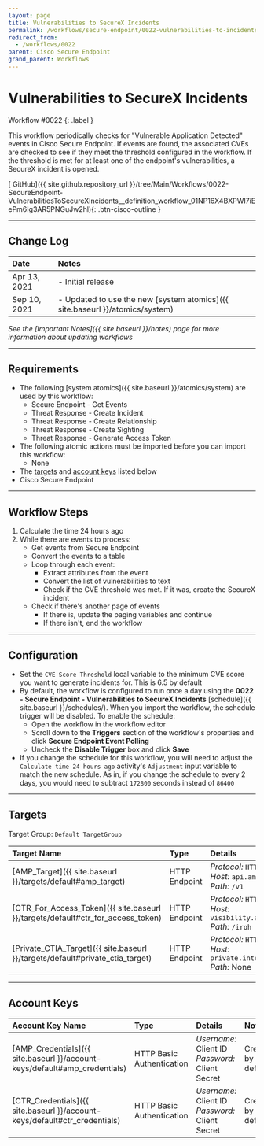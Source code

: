 ```yaml
---
layout: page
title: Vulnerabilities to SecureX Incidents
permalink: /workflows/secure-endpoint/0022-vulnerabilities-to-incidents
redirect_from:
  - /workflows/0022
parent: Cisco Secure Endpoint
grand_parent: Workflows
---
```


# Vulnerabilities to SecureX Incidents
<div markdown="1">
Workflow #0022
{: .label }
</div>

This workflow periodically checks for "Vulnerable Application Detected" events in Cisco Secure Endpoint. If events are found, the associated CVEs are checked to see if they meet the threshold configured in the workflow. If the threshold is met for at least one of the endpoint's vulnerabilities, a SecureX incident is opened.

[<i class="fab fa-github"></i> GitHub]({{ site.github.repository_url }}/tree/Main/Workflows/0022-SecureEndpoint-VulnerabilitiesToSecureXIncidents__definition_workflow_01NP16X4BXPWI7iEePm6Ig3AR5PNGuJw2hl){: .btn-cisco-outline }

---

## Change Log

| Date | Notes |
|:-----|:------|
| Apr 13, 2021 | - Initial release |
| Sep 10, 2021 | - Updated to use the new [system atomics]({{ site.baseurl }}/atomics/system) |

_See the [Important Notes]({{ site.baseurl }}/notes) page for more information about updating workflows_

---

## Requirements
* The following [system atomics]({{ site.baseurl }}/atomics/system) are used by this workflow:
	* Secure Endpoint - Get Events
	* Threat Response - Create Incident
	* Threat Response - Create Relationship
	* Threat Response - Create Sighting
	* Threat Response - Generate Access Token
* The following atomic actions must be imported before you can import this workflow:
	* None
* The [targets](#targets) and [account keys](#account-keys) listed below
* Cisco Secure Endpoint

---

## Workflow Steps
1. Calculate the time 24 hours ago
1. While there are events to process:
	* Get events from Secure Endpoint
	* Convert the events to a table
	* Loop through each event:
		* Extract attributes from the event
		* Convert the list of vulnerabilities to text
		* Check if the CVE threshold was met. If it was, create the SecureX incident
	* Check if there's another page of events
		* If there is, update the paging variables and continue
		* If there isn't, end the workflow

---

## Configuration
* Set the `CVE Score Threshold` local variable to the minimum CVE score you want to generate incidents for. This is 6.5 by default
* By default, the workflow is configured to run once a day using the **0022 - Secure Endpoint - Vulnerabilities to SecureX Incidents** [schedule]({{ site.baseurl }}/schedules/). When you import the workflow, the schedule trigger will be disabled. To enable the schedule:
	* Open the workflow in the workflow editor
	* Scroll down to the **Triggers** section of the workflow's properties and click **Secure Endpoint Event Polling**
	* Uncheck the **Disable Trigger** box and click **Save**
* If you change the schedule for this workflow, you will need to adjust the `Calculate time 24 hours ago` activity's `Adjustment` input variable to match the new schedule. As in, if you change the schedule to every 2 days, you would need to subtract `172800` seconds instead of `86400`

---

## Targets
Target Group: `Default TargetGroup`

| Target Name | Type | Details | Account Keys | Notes |
|:------------|:-----|:--------|:-------------|:------|
| [AMP_Target]({{ site.baseurl }}/targets/default#amp_target) | HTTP Endpoint | _Protocol:_ `HTTPS`<br />_Host:_ `api.amp.cisco.com`<br />_Path:_ `/v1` | AMP_Credentials | Created by default |
| [CTR_For_Access_Token]({{ site.baseurl }}/targets/default#ctr_for_access_token) | HTTP Endpoint | _Protocol:_ `HTTPS`<br />_Host:_ `visibility.amp.cisco.com`<br />_Path:_ `/iroh` | CTR_Credentials | Created by default |
| [Private_CTIA_Target]({{ site.baseurl }}/targets/default#private_ctia_target) | HTTP Endpoint | _Protocol:_ `HTTPS`<br />_Host:_ `private.intel.amp.cisco.com`<br />_Path:_ None | None | Created by default |

---

## Account Keys

| Account Key Name | Type | Details | Notes |
|:-----------------|:-----|:--------|:------|
| [AMP_Credentials]({{ site.baseurl }}/account-keys/default#amp_credentials) | HTTP Basic Authentication | _Username:_ Client ID<br />_Password:_ Client Secret | Created by default |
| [CTR_Credentials]({{ site.baseurl }}/account-keys/default#ctr_credentials) | HTTP Basic Authentication | _Username:_ Client ID<br />_Password:_ Client Secret | Created by default |